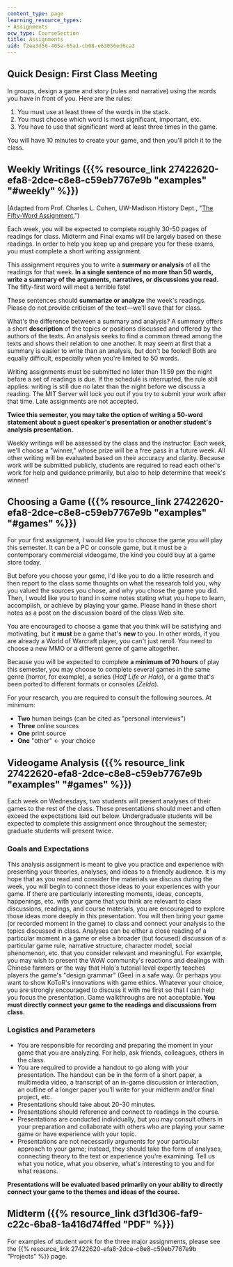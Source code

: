 ```yaml
---
content_type: page
learning_resource_types:
- Assignments
ocw_type: CourseSection
title: Assignments
uid: f2ee3d56-405e-65a1-cb08-e63056ed6ca3
---
```


Quick Design: First Class Meeting
---------------------------------

In groups, design a game and story (rules and narrative) using the words you have in front of you. Here are the rules:

1.  You must use at least three of the words in the stack.
2.  You must choose which word is most significant, important, etc.
3.  You have to use that significant word at least three times in the game.

You will have 10 minutes to create your game, and then you'll pitch it to the class.

Weekly Writings ({{% resource_link 27422620-efa8-2dce-c8e8-c59eb7767e9b "examples" "#weekly" %}})
-------------------------------------------------------------------

(Adapted from Prof. Charles L. Cohen, UW-Madison History Dept., "[The Fifty-Word Assignment.](https://dept.writing.wisc.edu/wac/the-50-word-assignment/)")

Each week, you will be expected to complete roughly 30-50 pages of readings for class. Midterm and Final exams will be largely based on these readings. In order to help you keep up and prepare you for these exams, you must complete a short writing assignment.

This assignment requires you to write a **summary or analysis** of all the readings for that week. **In a single sentence of no more than 50 words, write a summary of the arguments, narratives, or discussions you read**. The fifty-first word will meet a terrible fate!

These sentences should **summarize or analyze** the week's readings. Please do not provide criticism of the text—we'll save that for class.

What's the difference between a summary and analysis? A summary offers a short **description** of the topics or positions discussed and offered by the authors of the texts. An analysis seeks to find a common thread among the texts and shows their relation to one another. It may seem at first that a summary is easier to write than an analysis, but don't be fooled! Both are equally difficult, especially when you're limited to 50 words.

Writing assignments must be submitted no later than 11:59 pm the night before a set of readings is due. If the schedule is interrupted, the rule still applies: writing is still due no later than the night before we discuss a reading. The MIT Server will lock you out if you try to submit your work after that time. Late assignments are not accepted.

**Twice this semester, you may take the option of writing a 50-word statement about a guest speaker's presentation or another student's analysis presentation.**

Weekly writings will be assessed by the class and the instructor. Each week, we'll choose a "winner," whose prize will be a free pass in a future week. All other writing will be evaluated based on their accuracy and clarity. Because work will be submitted publicly, students are required to read each other's work for help and guidance primarily, but also to help determine that week's winner!

Choosing a Game ({{% resource_link 27422620-efa8-2dce-c8e8-c59eb7767e9b "examples" "#games" %}})
------------------------------------------------------------------

For your first assignment, I would like you to choose the game you will play this semester. It can be a PC or console game, but it must be a contemporary commercial videogame, the kind you could buy at a game store today.

But before you choose your game, I'd like you to do a little research and then report to the class some thoughts on what the research told you, why you valued the sources you chose, and why you chose the game you did. Then, I would like you to hand in some notes stating what you hope to learn, accomplish, or achieve by playing your game. Please hand in these short notes as a post on the discussion board of the class Web site.

You are encouraged to choose a game that you think will be satisfying and motivating, but it **must** be a game that's **new** to you. In other words, if you are already a World of Warcraft player, you can't just reroll. You need to choose a new MMO or a different genre of game altogether.

Because you will be expected to complete **a minimum of 70 hours** of play this semester, you may choose to complete several games in the same genre (horror, for example), a series (_Half Life or Halo_), or a game that's been ported to different formats or consoles (_Zelda_).

For your research, you are required to consult the following sources. At minimum:

*   **Two** human beings (can be cited as "personal interviews")
*   **Three** online sources
*   **One** print source
*   **One** "other" ← your choice

Videogame Analysis ({{% resource_link 27422620-efa8-2dce-c8e8-c59eb7767e9b "examples" "#games" %}})
---------------------------------------------------------------------

Each week on Wednesdays, two students will present analyses of their games to the rest of the class. These presentations should meet and often exceed the expectations laid out below. Undergraduate students will be expected to complete this assignment once throughout the semester; graduate students will present twice.

### Goals and Expectations

This analysis assignment is meant to give you practice and experience with presenting your theories, analyses, and ideas to a friendly audience. It is my hope that as you read and consider the materials we discuss during the week, you will begin to connect those ideas to your experiences with your game. If there are particularly interesting moments, ideas, concepts, happenings, etc. with your game that you think are relevant to class discussions, readings, and course materials, you are encouraged to explore those ideas more deeply in this presentation. You will then bring your game (or recorded moment in the game) to class and connect your analysis to the topics discussed in class. Analyses can be either a close reading of a particular moment in a game or else a broader (but focused) discussion of a particular game rule, narrative structure, character model, social phenomenon, etc. that you consider relevant and meaningful. For example, you may wish to present the WoW community's reactions and dealings with Chinese farmers or the way that Halo's tutorial level expertly teaches players the game's "design grammar" (Gee) in a safe way. Or perhaps you want to show KoToR's innovations with game ethics. Whatever your choice, you are strongly encouraged to discuss it with me first so that I can help you focus the presentation. Game walkthroughs are not acceptable. **You must directly connect your game to the readings and discussions from class.**

### Logistics and Parameters

*   You are responsible for recording and preparing the moment in your game that you are analyzing. For help, ask friends, colleagues, others in the class.
*   You are required to provide a handout to go along with your presentation. The handout can be in the form of a short paper, a multimedia video, a transcript of an in-game discussion or interaction, an outline of a longer paper you'll write for your midterm and/or final project, etc.
*   Presentations should take about 20-30 minutes.
*   Presentations should reference and connect to readings in the course.
*   Presentations are conducted individually, but you may consult others in your preparation and collaborate with others who are playing your same game or have experience with your topic.
*   Presentations are not necessarily arguments for your particular approach to your game; instead, they should take the form of analyses, connecting theory to the text or experience you're examining. Tell us what you notice, what you observe, what's interesting to you and for what reasons.

**Presentations will be evaluated based primarily on your ability to directly connect your game to the themes and ideas of the course.**

Midterm ({{% resource_link d3f1d306-faf9-c22c-6ba8-1a416d74ffed "PDF" %}})
-----------------------------------------------------------

For examples of student work for the three major assignments, please see the {{% resource_link 27422620-efa8-2dce-c8e8-c59eb7767e9b "Projects" %}} page.